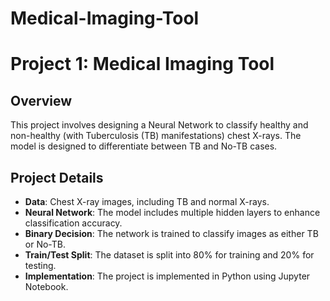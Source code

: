 # Medical-Imaging-Tool

# Project 1: Medical Imaging Tool

## Overview

This project involves designing a Neural Network to classify healthy and non-healthy (with Tuberculosis (TB) manifestations) chest X-rays. The model is designed to differentiate between TB and No-TB cases.

## Project Details

- **Data**: Chest X-ray images, including TB and normal X-rays.
- **Neural Network**: The model includes multiple hidden layers to enhance classification accuracy.
- **Binary Decision**: The network is trained to classify images as either TB or No-TB.
- **Train/Test Split**: The dataset is split into 80% for training and 20% for testing.
- **Implementation**: The project is implemented in Python using Jupyter Notebook.

